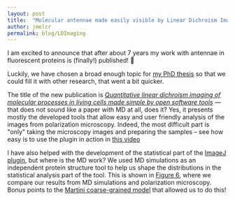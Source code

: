 ```yaml
---
layout: post
title:  "Molecular antennae made easily visible by Linear Dichroism Imaging"
author: jmelcr
permalink: blog/LDImaging
---
```


I am excited to announce that after about 7 years
my work with antennae in fluorescent proteins is (finally!) published!
🥳

Luckily, we have chosen a broad enough topic for 
[my PhD thesis](https://jmelcr.github.io/blog/doc-thesis) 
so that we could fill it with other research, 
that went a bit quicker.

The title of the new publication is 
[_Quantitative linear dichroism imaging of molecular processes in living cells made simple by open software tools_](https://www.nature.com/articles/s42003-021-01694-1) — 
that does not sound like a paper with MD at all, does it? 
Yes, it presents mostly the developed tools that 
allow easy and user friendly analysis of the images from polarization microscopy. 
Indeed, the most difficult part is "only" taking the microscopy images and preparing the samples –
see how easy is to use the plugin in action in 
[this video](https://static-content.springer.com/esm/art%3A10.1038%2Fs42003-021-01694-1/MediaObjects/42003_2021_1694_MOESM4_ESM.mp4)

I have also helped with the development of the statistical part of the 
[ImageJ plugin](https://github.com/jlazarlab/polarization_microscopy_macros),
but where is the MD work?
We used MD simulations as an independent protein structure tool
to help us shape the distributions in the statistical analysis part of the tool. 
This is shown in 
[Figure 6](https://www.nature.com/articles/s42003-021-01694-1#Fig6),
where we compare our results from MD simulations and polarization microscopy. 
Bonus points to the [Martini coarse-grained model](http://cgmartini.nl/)
that allowed us to do this!

